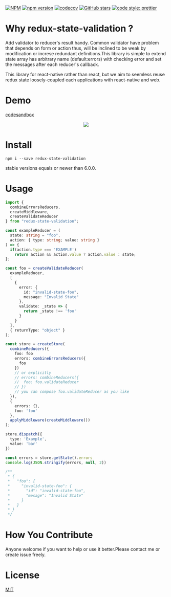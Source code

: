 [![NPM](https://nodei.co/npm/redux-state-validation.png)](https://nodei.co/npm/redux-state-validation/)
[![npm version](https://badge.fury.io/js/redux-state-validation.svg)](https://badge.fury.io/js/redux-state-validation)
[![codecov](https://codecov.io/gh/tkow/redux-state-validation/branch/master/graph/badge.svg)](https://codecov.io/gh/tkow/redux-state-validation)
[![GitHub stars](https://img.shields.io/github/stars/tkow/redux-state-validation.svg?style=social&logo=github&label=Stars)](https://github.com/tkow/redux-state-validation)
[![code style: prettier](https://img.shields.io/badge/code_style-prettier-ff69b4.svg?style=flat-square)](https://github.com/prettier/prettier)

# Why redux-state-validation ?

Add validator to reducer's result handy. Common validator have problem that depends on form or action thus, will be inclined to be weak by modification or increse redundant definitions.This library is simple to extend state array has arbitrary name (default:errors) with checking error and set the messages after each reducer's callback.

This library for react-native rather than react, but we aim to seemless reuse redux state loosely-coupled each applications with react-native and web.

# Demo

[codesandbox](https://codesandbox.io/embed/k2nr45onwr?fontsize=14)

<p align="center">
  <img src="https://raw.github.com/wiki/tkow/redux-state-validation/images/demo/rsv-example.gif" />
</p>

# Install

```
npm i --save redux-state-validation
```

stable versions equals or newer than 6.0.0.

# Usage

```typescript
import {
  combineErrorsReducers,
  createMiddleware,
  createValidateReducer
} from "redux-state-validation";

const exampleReducer = (
  state: string = "foo",
  action: { type: string; value: string }
) => {
  if(action.type === 'EXAMPLE')
    return action && action.value ? action.value : state;
};

const foo = createValidateReducer(
  exampleReducer,
  [
    {
      error: {
        id: "invalid-state-foo",
        message: "Invalid State"
      },
      validate: _state => {
        return _state !== 'foo'
      }
    }
  ],
  { returnType: "object" }
);

const store = createStore(
  combineReducers({
    foo: foo
    errors: combineErrorsReducers({
      foo
    })
    // or explicitly
    // errors: combineReducers({
    //  foo: foo.validateReducer
    // })
    // you can compose foo.validateReducer as you like
  }),
  {
    errors: {},
    foo: 'foo'
  },
  applyMiddleware(createMiddleware())
);

store.dispatch({
  type: 'Example',
  value: 'bar'
})

const errors = store.getState().errors
console.log(JSON.stringify(errors, null, 2))

/**
 * {
 *   "foo": {
 *     "invalid-state-foo": {
 *       "id": "invalid-state-foo",
 *       "mesage": "Invalid State"
 *     }
 *   }
 * }
 */

```

# How You Contribute

Anyone welcome if you want to help or use it better.Please contact me or create issue freely.

# License

[MIT](https://github.com/tkow/redux-state-validation/blob/master/LICENSE)
